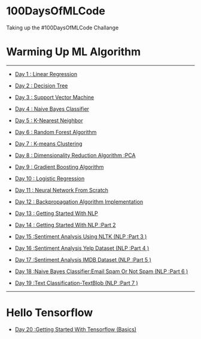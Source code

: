 # 100DaysOfMLCode
Taking up the #100DaysOfMLCode Challange 

# Warming Up ML Algorithm 
___

* <a href = "https://github.com/TheCaffeineDev/100DaysOfMLCode/tree/master/1.%20Linear%20Regression%20(Day-1)">Day 1 : Linear Regression</a>

* <a href = "https://github.com/TheCaffeineDev/100DaysOfMLCode/tree/master/2.%20Decision%20Tree%20(Day-2)">Day 2 : Decision Tree</a>

* <a href = "https://github.com/TheCaffeineDev/100DaysOfMLCode/tree/master/3.%20Support%20Vector%20Machine%20(Day-3)">Day 3 : Support Vector Machine</a>

* <a href = "https://github.com/TheCaffeineDev/100DaysOfMLCode/tree/master/4.%20Naive%20Bayes%20Algorithm%20(Day-4)">Day 4 : Naive Bayes Classifier</a>

* <a href = "https://github.com/TheCaffeineDev/100DaysOfMLCode/tree/master/5.%20%20K-Nearest%20Neighbor">Day 5 : K-Nearest Neighbor</a>

* <a href = "https://github.com/TheCaffeineDev/100DaysOfMLCode/tree/master/6.%20Random%20Forest%20Algorithm%20(Day%20-6)">Day 6 : Random Forest Algorithm</a>

* <a href = "https://github.com/TheCaffeineDev/100DaysOfMLCode/tree/master/7.%20K-means%20Clustering%20(Day-7)">Day 7 : K-means Clustering</a>

* <a href = "https://github.com/TheCaffeineDev/100DaysOfMLCode/tree/master/8.%20Dimensionality%20Reduction%20Algorithm%20(Day%20-8)">Day 8 : Dimensionality Reduction Algorithm :PCA</a>

* <a href = "https://github.com/TheCaffeineDev/100DaysOfMLCode/tree/master/9.%20Gradient%20Boosting%20Algorithm%20(Day-9)">Day 9 : Gradient Boosting Algorithm</a>

* <a href = "https://github.com/TheCaffeineDev/100DaysOfMLCode/tree/master/10.%20Logistic%20Regression%20(Day-10)">Day 10 : Logistic Regression</a>

* <a href = "https://github.com/TheCaffeineDev/100DaysOfMLCode/tree/master/11.%20Neural%20Network%20From%20%20Scratch%20(Day-11)">Day 11 : Neural Network From Scratch</a>

* <a href = "https://github.com/TheCaffeineDev/100DaysOfMLCode/tree/master/12.%20Backpropagation%20Algorithm%20Neural%20Network%20(Day-12)">Day 12 : Backpropagation Algorithm Implementation</a>

* <a href = "https://github.com/TheCaffeineDev/100DaysOfMLCode/tree/master/13.%20NLP">Day 13 : Getting Started With NLP</a>

* <a href = "https://github.com/TheCaffeineDev/100DaysOfMLCode/tree/master/14.%20NlP%20-Part%202">Day 14 : Getting Started With NLP :Part 2</a>

* <a href = "https://github.com/TheCaffeineDev/100DaysOfMLCode/tree/master/15.%20NLP-%20Part%203%20(Sentiment%20Analysis)">Day 15 :Sentiment Analysis Using NLTK (NLP :Part 3 ) </a>

* <a href = "https://github.com/TheCaffeineDev/100DaysOfMLCode/tree/master/16.%20NLP%20-Part%204%20(Sentiment%20Analysis)">Day 16 :Sentiment Analysis Yelp Dataset (NLP :Part 4 ) </a>

* <a href = "https://github.com/TheCaffeineDev/100DaysOfMLCode/tree/master/17.%20NLP%20-Part%205%20(Sentiment%20Analysis)">Day 17 :Sentiment Analysis IMDB Dataset (NLP :Part 5 ) </a>

* <a href = "https://github.com/TheCaffeineDev/100DaysOfMLCode/tree/master/18.%20NLP%20-Part%206%20(Naive%20Bayes%20Classification)">Day 18 :Naive Bayes Classifier:Email Spam Or Not Spam (NLP :Part 6 ) </a>

* <a href = "https://github.com/TheCaffeineDev/100DaysOfMLCode/tree/master/19.%20NLP%20-Part%207%20(Text%20Clasification-TextBlob)">Day 19 :Text Classification-TextBlob (NLP :Part 7 ) </a>

___
# Hello Tensorflow 

* <a href = "https://github.com/TheCaffeineDev/100DaysOfMLCode/tree/master/20.%20Hello%20Tensorflow%20(Tensorflow%20Basics)">Day 20 :Getting Started With Tensorflow (Basics) </a>
